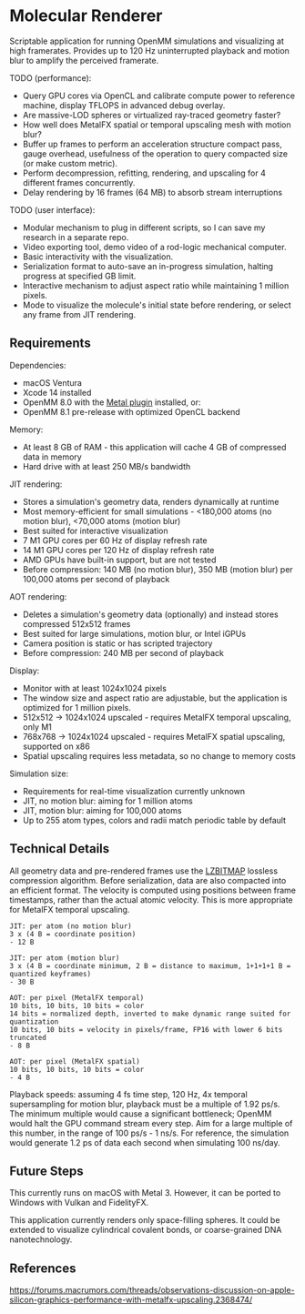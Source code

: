 # Molecular Renderer

Scriptable application for running OpenMM simulations and visualizing at high framerates. Provides up to 120 Hz uninterrupted playback and motion blur to amplify the perceived framerate.

TODO (performance):
- Query GPU cores via OpenCL and calibrate compute power to reference machine, display TFLOPS in advanced debug overlay.
- Are massive-LOD spheres or virtualized ray-traced geometry faster?
- How well does MetalFX spatial or temporal upscaling mesh with motion blur?
- Buffer up frames to perform an acceleration structure compact pass, gauge overhead, usefulness of the operation to query compacted size (or make custom metric).
- Perform decompression, refitting, rendering, and upscaling for 4 different frames concurrently.
- Delay rendering by 16 frames (64 MB) to absorb stream interruptions

TODO (user interface):
- Modular mechanism to plug in different scripts, so I can save my research in a separate repo.
- Video exporting tool, demo video of a rod-logic mechanical computer.
- Basic interactivity with the visualization.
- Serialization format to auto-save an in-progress simulation, halting progress at specified GB limit.
- Interactive mechanism to adjust aspect ratio while maintaining 1 million pixels.
- Mode to visualize the molecule's initial state before rendering, or select any frame from JIT rendering.

## Requirements

Dependencies:
- macOS Ventura
- Xcode 14 installed
- OpenMM 8.0 with the [Metal plugin](https://github.com/philipturner/openmm-metal) installed, or:
- OpenMM 8.1 pre-release with optimized OpenCL backend

Memory:
- At least 8 GB of RAM - this application will cache 4 GB of compressed data in memory
- Hard drive with at least 250 MB/s bandwidth

<!--
JIT simulation:
- No bounds on simulation length, does not store frame data for replaying later
- Best suited for very small simulations (<10,000 atoms, <10 ps/s playback)
- Expect a noticeable lag between interaction and it affecting the visualization
- May use OpenMM CPU instead of GPU backend
-->

JIT rendering:
- Stores a simulation's geometry data, renders dynamically at runtime
- Most memory-efficient for small simulations - <180,000 atoms (no motion blur), <70,000 atoms (motion blur)
- Best suited for interactive visualization
- 7 M1 GPU cores per 60 Hz of display refresh rate
- 14 M1 GPU cores per 120 Hz of display refresh rate
- AMD GPUs have built-in support, but are not tested
- Before compression: 140 MB (no motion blur), 350 MB (motion blur) per 100,000 atoms per second of playback

AOT rendering:
- Deletes a simulation's geometry data (optionally) and instead stores compressed 512x512 frames
- Best suited for large simulations, motion blur, or Intel iGPUs
- Camera position is static or has scripted trajectory
- Before compression: 240 MB per second of playback

Display:
- Monitor with at least 1024x1024 pixels
- The window size and aspect ratio are adjustable, but the application is optimized for 1 million pixels.
- 512x512 -> 1024x1024 upscaled - requires MetalFX temporal upscaling, only M1
- 768x768 -> 1024x1024 upscaled - requires MetalFX spatial upscaling, supported on x86
- Spatial upscaling requires less metadata, so no change to memory costs

Simulation size:
- Requirements for real-time visualization currently unknown
- JIT, no motion blur: aiming for 1 million atoms
- JIT, motion blur: aiming for 100,000 atoms
- Up to 255 atom types, colors and radii match periodic table by default

## Technical Details

All geometry data and pre-rendered frames use the [LZBITMAP](https://developer.apple.com/documentation/compression/compression_lzbitmap) lossless compression algorithm. Before serialization, data are also compacted into an efficient format. The velocity is computed using positions between frame timestamps, rather than the actual atomic velocity. This is more appropriate for MetalFX temporal upscaling.

```
JIT: per atom (no motion blur)
3 x (4 B = coordinate position)
- 12 B

JIT: per atom (motion blur)
3 x (4 B = coordinate minimum, 2 B = distance to maximum, 1+1+1+1 B = quantized keyframes)
- 30 B

AOT: per pixel (MetalFX temporal)
10 bits, 10 bits, 10 bits = color
14 bits = normalized depth, inverted to make dynamic range suited for quantization
10 bits, 10 bits = velocity in pixels/frame, FP16 with lower 6 bits truncated
- 8 B

AOT: per pixel (MetalFX spatial)
10 bits, 10 bits, 10 bits = color
- 4 B
```

Playback speeds: assuming 4 fs time step, 120 Hz, 4x temporal supersampling for motion blur, playback must be a multiple of 1.92 ps/s. The minimum multiple would cause a significant bottleneck; OpenMM would halt the GPU command stream every step. Aim for a large multiple of this number, in the range of 100 ps/s - 1 ns/s. For reference, the simulation would generate 1.2 ps of data each second when simulating 100 ns/day.

## Future Steps

This currently runs on macOS with Metal 3. However, it can be ported to Windows with Vulkan and FidelityFX.

This application currently renders only space-filling spheres. It could be extended to visualize cylindrical covalent bonds, or coarse-grained DNA nanotechnology.

## References

https://forums.macrumors.com/threads/observations-discussion-on-apple-silicon-graphics-performance-with-metalfx-upscaling.2368474/
